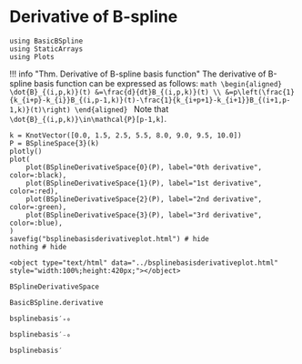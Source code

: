 # Derivative of B-spline

```@example math_derivative
using BasicBSpline
using StaticArrays
using Plots
```

!!! info "Thm.  Derivative of B-spline basis function"
    The derivative of B-spline basis function can be expressed as follows:
    ```math
    \begin{aligned}
    \dot{B}_{(i,p,k)}(t)
    &=\frac{d}{dt}B_{(i,p,k)}(t) \\
    &=p\left(\frac{1}{k_{i+p}-k_{i}}B_{(i,p-1,k)}(t)-\frac{1}{k_{i+p+1}-k_{i+1}}B_{(i+1,p-1,k)}(t)\right)
    \end{aligned}
    ```
    Note that ``\dot{B}_{(i,p,k)}\in\mathcal{P}[p-1,k]``.

```@example math_derivative
k = KnotVector([0.0, 1.5, 2.5, 5.5, 8.0, 9.0, 9.5, 10.0])
P = BSplineSpace{3}(k)
plotly()
plot(
    plot(BSplineDerivativeSpace{0}(P), label="0th derivative", color=:black),
    plot(BSplineDerivativeSpace{1}(P), label="1st derivative", color=:red),
    plot(BSplineDerivativeSpace{2}(P), label="2nd derivative", color=:green),
    plot(BSplineDerivativeSpace{3}(P), label="3rd derivative", color=:blue),
)
savefig("bsplinebasisderivativeplot.html") # hide
nothing # hide
```

```@raw html
<object type="text/html" data="../bsplinebasisderivativeplot.html" style="width:100%;height:420px;"></object>
```

```@docs
BSplineDerivativeSpace
```

```@docs
BasicBSpline.derivative
```

```@docs
bsplinebasis′₊₀
```

```@docs
bsplinebasis′₋₀
```

```@docs
bsplinebasis′
```
